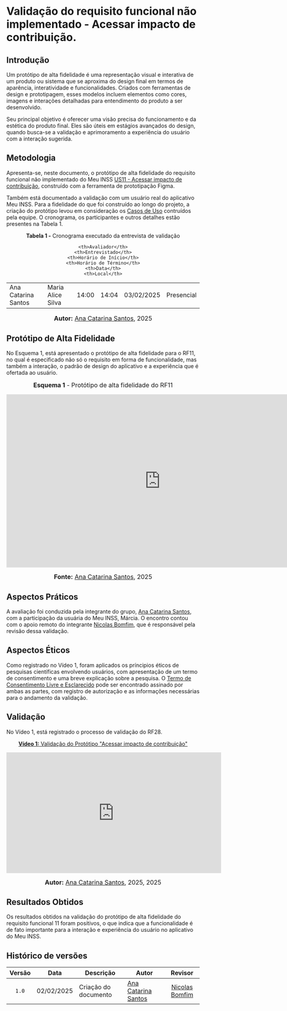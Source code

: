 # Validação do requisito funcional não implementado - Acessar impacto de contribuição.

## Introdução

Um protótipo de alta fidelidade é uma representação visual e interativa de um produto ou sistema que se aproxima do design final em termos de aparência, interatividade e funcionalidades. Criados com ferramentas de design e prototipagem, esses modelos incluem elementos como cores, imagens e interações detalhadas para entendimento do produto a ser desenvolvido.  

Seu principal objetivo é oferecer uma visão precisa do funcionamento e da estética do produto final. Eles são úteis em estágios avançados do design, quando busca-se a validação e aprimoramento a experiência do usuário com a interação sugerida.

## Metodologia

Apresenta-se, neste documento, o protótipo de alta fidelidade do requisito funcional não implementado do Meu INSS [US11 - Acessar impacto de contribuição](https://requisitos-de-software.github.io/2024.2-MeuINSS/modelagem_parte2/historias/#us11-acessar-impacto-de-contribuicao:~:text=sobre%20legisla%C3%A7%C3%A3o%20previdenci%C3%A1ria.-,US11%20%2D%20Acessar%20impacto%20de%20contribui%C3%A7%C3%A3o,-Na%20tabela%2011), construído com a ferramenta de prototipação Figma.

Também está documentado a validação com um usuário real do aplicativo Meu INSS. Para a fidelidade do que foi construído ao longo do projeto, a criação do protótipo levou em consideração os [Casos de Uso](https://requisitos-de-software.github.io/2024.2-MeuINSS/modelagem_parte1/casosdeuso/) contruídos pela equipe. O cronograma, os participantes e outros detalhes estão presentes na Tabela 1.

<div align="center">
<p><b>Tabela 1 -</b> Cronograma executado da entrevista de validação</p>
  
  <table>
  <tr>
 
    <th>Avaliador</th>
    <th>Entrevistado</th>
    <th>Horário de Início</th>
    <th>Horário de Término</th>
    <th>Data</th>
    <th>Local</th>
  </tr>
  <tr>
    <td>Ana Catarina Santos </td>
    <td>Maria Alice Silva</td>
    <td>14:00</td>
    <td>14:04</td>
    <td>03/02/2025</td>
    <td>Presencial</td>
  </tr>
</table>

<font size="3"><p style="text-align: center"><b>Autor:</b> <a href="http://github.com/an4catarina">Ana Catarina Santos</a>, 2025</p></font>
</div>

## Protótipo de Alta Fidelidade

No Esquema 1, está apresentado o protótipo de alta fidelidade para o RF11, no qual é especificado não só o requisito em forma de funcionalidade, mas também a interação, o padrão de design do aplicativo e a experiência que é ofertada ao usuário. 

<div align="center">

<font size="3"><b>Esquema 1</b> - Protótipo de alta fidelidade do RF11</font>

<iframe style="border: 1px solid rgba(0, 0, 0, 0.1);" width="800" height="450" src="https://embed.figma.com/design/6RkMLbVpe7VFw4xISJtBXz/%5BREQ%5D---Meu-INSS?node-id=63-434&embed-host=share" allowfullscreen></iframe>

<font size="3"><b>Fonte:</b> <a href="http://github.com/an4catarina">Ana Catarina Santos</a>, 2025</p></font>

</div>

## Aspectos Práticos

A avaliação foi conduzida pela integrante do grupo, [Ana Catarina Santos](https://github.com/an4catarina), com a participação da usuária do Meu INSS, Márcia. O encontro contou com o apoio remoto do integrante [Nicolas Bomfim](http://github.com/nickgehjk), que é responsável pela revisão dessa validação.

## Aspectos Éticos

Como registrado no Vídeo 1, foram aplicados os príncipios éticos de pesquisas científicas envolvendo usuários, com apresentação de um termo de consentimento e uma breve explicação sobre a pesquisa. O [Termo de Consentimento Livre e Esclarecido](TermoAlice.pdf) pode ser encontrado assinado por ambas as partes, com registro de autorização e as informações necessárias para o andamento da validação.

## Validação

No Vídeo 1, está registrado o processo de validação do RF28. 

<div align="center">

<p style="text-align: center"><a href="https://youtu.be/piERmiQ9K3w?si=8jcpA2Bl3RFkGlhe" target="blanket"><b>Vídeo 1:</b> Validação do Protótipo "Acessar impacto de contribuição"</a></p>

<iframe width="560" height="315" src="https://www.youtube.com/embed/piERmiQ9K3w?si=yS8IraSon4dr8-UJ" title="YouTube video player" frameborder="0" allow="accelerometer; autoplay; clipboard-write; encrypted-media; gyroscope; picture-in-picture; web-share" referrerpolicy="strict-origin-when-cross-origin" allowfullscreen></iframe>

<font size="3"><p style="text-align: center"><b>Autor:</b> <a href="http://github.com/an4catarina">Ana Catarina Santos</a>, 2025, 2025</p></font>
</div>

## Resultados Obtidos

Os resultados obtidos na validação do protótipo de alta fidelidade do requisito funcional 11 foram positivos, o que indica que a funcionalidade é de fato importante para a interação e experiência do usuário no aplicativo do Meu INSS.

## Histórico de versões

| Versão | Data   | Descrição     | Autor     |  Revisor        |
| :----: | ------ | ------------- | --------- | :-------------: |
| `1.0`  | 02/02/2025 | Criação do documento  | [Ana Catarina Santos](https://github.com/an4catarina) | [Nicolas Bomfim](http://github.com/nickgehjk) |